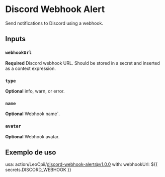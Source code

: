 # Discord Webhook Alert

Send notifications to Discord using a webhook.

## Inputs

### `webhookUrl`

**Required** Discord webhook URL. Should be stored in a secret and inserted as a context expression.

### `type`

**Optional** info, warn, or error.

### `name`

**Optional** Webhook name`.

### `avatar`

**Optional** Webhook avatar.

## Exemplo de uso

usa: action/LeoCpii/discord-webhook-alert@v1.0.0
with:
  webhookUrl: ${{ secrets.DISCORD_WEBHOOK }}